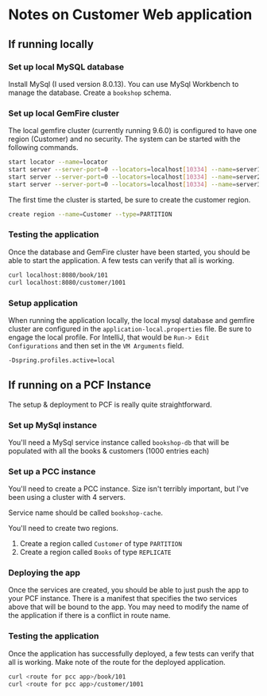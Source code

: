 # Notes on Customer Web application

## If running locally

### Set up local MySQL database
Install MySql (I used version 8.0.13). 
You can use MySql Workbench to manage the database.
Create a `bookshop` schema.

### Set up local GemFire cluster
The local gemfire cluster (currently running 9.6.0) is configured to have one region (Customer) and no security.
The system can be started with the following commands.

```bash
start locator --name=locator
start server --server-port=0 --locators=localhost[10334] --name=server1
start server --server-port=0 --locators=localhost[10334] --name=server2
start server --server-port=0 --locators=localhost[10334] --name=server3
```

The first time the cluster is started, be sure to create the customer region.

```bash
create region --name=Customer --type=PARTITION
```

### Testing the application
Once the database and GemFire cluster have been started, you should be able to start the application.
A few tests can verify that all is working.

```bash
curl localhost:8080/book/101
curl localhost:8080/customer/1001
```


### Setup application
When running the application locally, the local mysql database and gemfire cluster are configured in the `application-local.properties` file.
Be sure to engage the local profile. For IntelliJ, that would be `Run-> Edit Configurations` and then set in the `VM Arguments` field.

```bash
-Dspring.profiles.active=local
```

## If running on a PCF Instance
The setup & deployment to PCF is really quite straightforward.

### Set up MySql instance
You'll need a MySql service instance called `bookshop-db` that will be populated with all the books & customers (1000 entries each)

### Set up a PCC instance
You'll need to create a PCC instance. Size isn't terribly important, but I've been using a cluster with 4 servers.

Service name should be called `bookshop-cache`.

You'll need to create two regions. 

1. Create a region called `Customer` of type `PARTITION`
1. Create a region called `Books` of type `REPLICATE`

### Deploying the app
Once the services are created, you should be able to just push the app to your PCF instance.
There is a manifest that specifies the two services above that will be bound to the app.
You may need to modify the name of the application if there is a conflict in route name.

### Testing the application
Once the application has successfully deployed, a few tests can verify that all is working.
Make note of the route for the deployed application.

```bash
curl <route for pcc app>/book/101
curl <route for pcc app>/customer/1001
```
